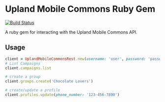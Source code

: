 # Upland Mobile Commons Ruby Gem
[![Build Status](https://travis-ci.org/controlshift/upland_mobile_commons_rest.svg?branch=master)](https://travis-ci.org/controlshift/upland_mobile_commons_rest)

A ruby gem for interacting with the Upland Mobile Commons API. 

## Usage

```ruby
client = UplandMobileCommonsRest.new(username: 'user', password: 'password')
# List Campaigns
client.campaigns.list

# create a group
client.groups.create('Chocolate Lovers')

# create/update a profile
client.profiles.update(phone_number: '123-456-7890')
```

